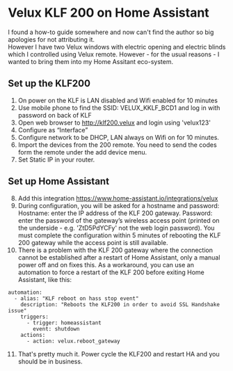 # Velux KLF 200 on Home Assistant

I found a how-to guide somewhere and now can't find the author so big apologies for not attributing it.  
However I have two Velux windows with electric opening and electric blinds which I controlled using Velux remote. However - for the usual reasons - I wanted to bring them into my Home Assitant eco-system.

## Set up the KLF200
1. On power on the KLF is LAN disabled and Wifi enabled for 10 minutes
2. Use mobile phone to find the SSID: VELUX_KKLF_BCD1 and log in with password on back of KLF
3. Open web browser to http://klf200.velux and login using 'velux123'
4. Configure as “Interface”
5. Configure network to be DHCP, LAN always on Wifi on for 10 minutes.
6. Import the devices from the 200 remote. You need to send the codes form the remote under the add device menu.
7. Set Static IP in your router.

## Set up Home Assistant
8. Add this integration https://www.home-assistant.io/integrations/velux
9. During configuration, you will be asked for a hostname and password:
      Hostname: enter the IP address of the KLF 200 gateway.
      Password: enter the password of the gateway’s wireless access point (printed on the underside - e.g. 'ZtD5PdYCFy' not the web login password).
    You must complete the configuration within 5 minutes of rebooting the KLF 200 gateway while the access point is still available.
10. There is a problem with the KLF 200 gateway where the connection cannot be established after a restart of Home Assistant, only a manual power off and on fixes this. As a workaround, you can use an automation to force a restart of the KLF 200 before exiting Home Assistant, like this:
```
automation:
  - alias: "KLF reboot on hass stop event"
    description: "Reboots the KLF200 in order to avoid SSL Handshake issue"
    triggers:
      - trigger: homeassistant
        event: shutdown
    actions:
      - action: velux.reboot_gateway
```
11. That's pretty much it. Power cycle the KLF200 and restart HA and you should be in business.
